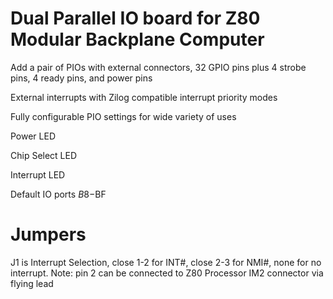 # Dual Parallel IO board for Z80 Modular Backplane Computer

Add a pair of PIOs with external connectors, 32 GPIO pins plus 4 strobe pins, 4 ready pins, and power pins 

External interrupts with Zilog compatible interrupt priority modes

Fully configurable PIO settings for wide variety of uses

Power LED

Chip Select LED

Interrupt LED

Default IO ports $B8-$BF

# Jumpers

J1 is Interrupt Selection, close 1-2 for INT#, close 2-3 for NMI#, none for no interrupt.
Note: pin 2 can be connected to Z80 Processor IM2 connector via flying lead
